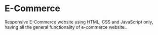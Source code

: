# E-Commerce
Responsive E-Commerce website using HTML, CSS and JavaScript only, having all the general functionality of e-commerce website..
